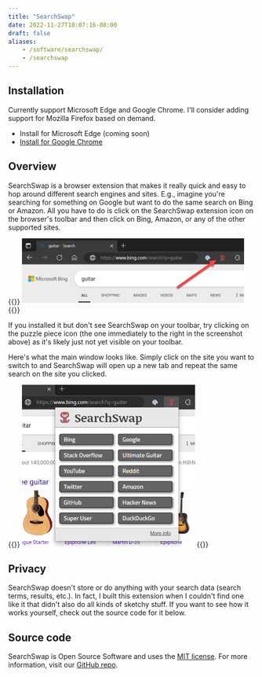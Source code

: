 ```yaml
---
title: "SearchSwap"
date: 2022-11-27T18:07:16-08:00
draft: false
aliases:
    - /software/searchswap/
    - /searchswap
---
```

## Installation
Currently support Microsoft Edge and Google Chrome. I'll consider adding support for Mozilla Firefox based on demand. 
* Install for Microsoft Edge (coming soon)
* [Install for Google Chrome](https://chrome.google.com/webstore/detail/searchswap/meakfdkjiehkccdibhahjlgnihicmlel)

## Overview
SearchSwap is a browser extension that makes it really quick and easy to hop around different search engines and sites. E.g., imagine you're searching for something on Google but want to do the same search on Bing or Amazon. All you have to do is click on the SearchSwap extension icon on the browser's toolbar and then click on Bing, Amazon, or any of the other supported sites. 

{{<rawhtml>}}
<img src="toolbar.png" width="90%" alt="SearchSwap extension icon on the browser's toolbar">
{{</rawhtml>}}

If you installed it but don't see SearchSwap on your toolbar, try clicking on the puzzle piece icon (the one immediately to the right in the screenshot above) as it's likely just not yet visible on your toolbar. 

Here's what the main window looks like. Simply click on the site you want to switch to and SearchSwap will open up a new tab and repeat the same search on the site you clicked. 

{{<rawhtml>}}
<img src="searchswap-open.png" width="70%" alt="SearchSwap icon on the browser's toolbar">
{{</rawhtml>}}

## Privacy
SearchSwap doesn't store or do anything with your search data (search terms, results, etc.). In fact, I built this extension when I couldn't find one like it that didn't also do all kinds of sketchy stuff. If you want to see how it works yourself, check out the source code for it below. 

## Source code
SearchSwap is Open Source Software and uses the [MIT license](https://github.com/gusper/SearchSwap/blob/main/LICENSE). For more information, visit our [GitHub repo](https://github.com/gusper/SearchSwap). 